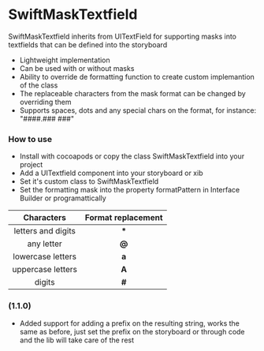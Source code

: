 # SwiftMaskTextfield

SwiftMaskTextfield inherits from UITextField for supporting masks into textfields that can be defined into the storyboard

* Lightweight implementation
* Can be used with or without masks
* Ability to override de formatting function to create custom implemantion of the class
* The replaceable characters from the mask format can be changed by overriding them
* Supports spaces, dots and any special chars on the format, for instance: "####.### ###" 

### How to use
* Install with cocoapods or copy the class SwiftMaskTextfield into your project
* Add a UITextfield component into your storyboard or xib
* Set it's custom class to SwiftMaskTextfield
* Set the formatting mask into the property formatPattern in Interface Builder or programattically 

| Characters | Format replacement |
|:------------:|:------------------------------:|
| letters and digits | __*__ |
| any letter | __@__ |
| lowercase letters | __a__ |
| uppercase letters | __A__ |
| digits | __#__ | 

### (1.1.0) 
* Added support for adding a prefix on the resulting string, works the same as before, just set the prefix on the storyboard or through code and the lib will take care of the rest

